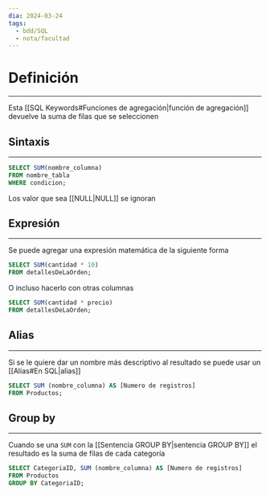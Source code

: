 ```yaml
---
dia: 2024-03-24
tags:
  - bdd/SQL
  - nota/facultad
---
```

# Definición
---
Esta [[SQL Keywords#Funciones de agregación|función de agregación]] devuelve la suma de filas que se seleccionen

## Sintaxis
---
```SQL 
SELECT SUM(nombre_columna)
FROM nombre_tabla
WHERE condicion;
```

Los valor que sea [[NULL|NULL]] se ignoran

## Expresión
---
Se puede agregar una expresión matemática de la siguiente forma

```SQL 
SELECT SUM(cantidad * 10)
FROM detallesDeLaOrden;
```

O incluso hacerlo con otras columnas

```SQL 
SELECT SUM(cantidad * precio)
FROM detallesDeLaOrden;
```

## Alias
---
Si se le quiere dar un nombre más descriptivo al resultado se puede usar un [[Alias#En SQL|alias]] 

```SQL
SELECT SUM (nombre_columna) AS [Numero de registros]
FROM Productos;
```

## Group by
---
Cuando se una `SUM` con la [[Sentencia GROUP BY|sentencia GROUP BY]] el resultado es la suma de filas de cada categoría

```SQL
SELECT CategoriaID, SUM (nombre_columna) AS [Numero de registros]
FROM Productos
GROUP BY CategoriaID;
```

